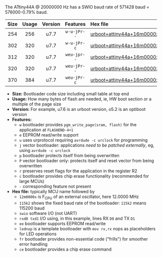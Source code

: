 The ATtiny44A @ 20000000 Hz has a SWIO baud rate of 571428 baud = 576000-0.79% baud.

|Size|Usage|Version|Features|Hex file|
|:-:|:-:|:-:|:-:|:--|
|254|256|u7.7|`w-u-jPr--`|[urboot+attiny44a+16m0000x++460k8_swio_rxb0_txb1_lednop.hex](https://raw.githubusercontent.com/stefanrueger/urboot.hex/main/mcus/attiny44a/external_oscillator/fcpu+16m0000_Hz/br++460k8_bps/urboot+attiny44a+16m0000x++460k8_swio_rxb0_txb1_lednop.hex)|
|302|320|u7.7|`w-u-jPr-c`|[urboot+attiny44a+16m0000x++460k8_swio_rxb0_txb1_lednop_fr_ce.hex](https://raw.githubusercontent.com/stefanrueger/urboot.hex/main/mcus/attiny44a/external_oscillator/fcpu+16m0000_Hz/br++460k8_bps/urboot+attiny44a+16m0000x++460k8_swio_rxb0_txb1_lednop_fr_ce.hex)|
|312|320|u7.7|`weu-jpr--`|[urboot+attiny44a+16m0000x++460k8_swio_rxb0_txb1_ee_lednop.hex](https://raw.githubusercontent.com/stefanrueger/urboot.hex/main/mcus/attiny44a/external_oscillator/fcpu+16m0000_Hz/br++460k8_bps/urboot+attiny44a+16m0000x++460k8_swio_rxb0_txb1_ee_lednop.hex)|
|320|320|u7.7|`weu-jPr--`|[urboot+attiny44a+16m0000x++460k8_swio_rxb0_txb1_ee.hex](https://raw.githubusercontent.com/stefanrueger/urboot.hex/main/mcus/attiny44a/external_oscillator/fcpu+16m0000_Hz/br++460k8_bps/urboot+attiny44a+16m0000x++460k8_swio_rxb0_txb1_ee.hex)|
|370|384|u7.7|`weu-jPr-c`|[urboot+attiny44a+16m0000x++460k8_swio_rxb0_txb1_ee_lednop_fr_ce.hex](https://raw.githubusercontent.com/stefanrueger/urboot.hex/main/mcus/attiny44a/external_oscillator/fcpu+16m0000_Hz/br++460k8_bps/urboot+attiny44a+16m0000x++460k8_swio_rxb0_txb1_ee_lednop_fr_ce.hex)|

- **Size:** Bootloader code size including small table at top end
- **Usage:** How many bytes of flash are needed, ie, HW boot section or a multiple of the page size
- **Version:** For example, u7.6 is an urboot version, o5.2 is an optiboot version
- **Features:**
  + `w` bootloader provides `pgm_write_page(sram, flash)` for the application at `FLASHEND-4+1`
  + `e` EEPROM read/write support
  + `u` uses urprotocol requiring `avrdude -c urclock` for programming
  + `j` vector bootloader: applications *need to be patched externally*, eg, using `avrdude -c urclock`
  + `p` bootloader protects itself from being overwritten
  + `P` vector bootloader only: protects itself and reset vector from being overwritten
  + `r` preserves reset flags for the application in the register R2
  + `c` bootloader provides chip erase functionality (recommended for large MCUs)
  + `-` corresponding feature not present
- **Hex file:** typically MCU name followed by
  + `12m0000x` is F<sub>CPU</sub> of an external oscillator, here 12.0000 MHz
  + `115k2` shows the fixed baud rate of the bootloader: `115k2` means 115200 baud
  + `swio` software I/O (not UART)
  + `rxd0 txd1` I/O using, in this example, lines RX `D0` and TX `D1`
  + `ee` bootloader supports EEPROM read/write
  + `lednop` is a template bootloader with `mov rx,rx` nops as placeholders for LED operations
  + `fr` bootloader provides non-essential code ("frills") for smoother error handling
  + `ce` bootloader provides a chip erase command
